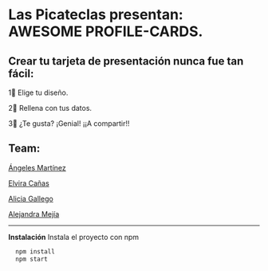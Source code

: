 # Las Picateclas presentan:  AWESOME PROFILE-CARDS.
## Crear tu tarjeta de presentación nunca fue tan fácil:
1⃣ Elige tu diseño.


2⃣ Rellena con tus datos.


3⃣ ¿Te gusta? ¡Genial! ¡¡A compartir!!



## Team: 
[Ángeles Martínez](https://github.com/AngelesMB)

[Elvira Cañas](https://github.com/elvfira)

[Alicia Gallego](https://github.com/aliciaggz)

[Alejandra Mejía](https://github.com/AlejandraMejiaP)

____________

**Instalación**
Instala el proyecto con npm
```bash
  npm install
  npm start
```
